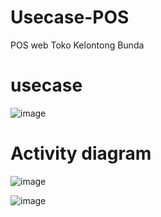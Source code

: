 # Usecase-POS

POS web Toko Kelontong Bunda

# usecase

![image](https://github.com/Alifiananda06/Usecase-POS/assets/115884834/e141f485-be06-47e9-8340-5d99d92174bb)

# Activity diagram 

![image](https://github.com/Alifiananda06/Usecase-POS/assets/115884834/adeaaf74-ad6f-46d1-a172-a0c3bd33ff3a)


![image](https://github.com/Alifiananda06/Usecase-POS/assets/115884834/ede4fc98-a0d8-4ea7-b747-0d1bd297a4dd)


